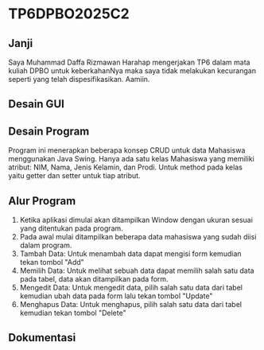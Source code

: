 # TP6DPBO2025C2
## Janji
Saya Muhammad Daffa Rizmawan Harahap mengerjakan TP6 dalam mata kuliah DPBO untuk keberkahanNya maka saya tidak melakukan kecurangan seperti yang telah dispesifikasikan. Aamiin.

## Desain GUI


## Desain Program
Program ini menerapkan beberapa konsep CRUD untuk data Mahasiswa menggunakan Java Swing. Hanya ada satu kelas Mahasiswa yang memiliki atribut: NIM, Nama, Jenis Kelamin, dan Prodi.
Untuk method pada kelas yaitu getter dan setter untuk tiap atribut.

## Alur Program
1. Ketika aplikasi dimulai akan ditampilkan Window dengan ukuran sesuai yang ditentukan pada program.
2. Pada awal mulai ditampilkan beberapa data mahasiswa yang sudah diisi dalam program.
3. Tambah Data: Untuk menambah data dapat mengisi form kemudian tekan tombol "Add"
4. Memilih Data: Untuk melihat sebuah data dapat memilih salah satu data pada tabel, data akan ditampilkan pada form.
5. Mengedit Data: Untuk mengedit data, pilih salah satu data dari tabel kemudian ubah data pada form lalu tekan tombol "Update"
6. Menghapus Data: Untuk menghapus, pilih salah satu data dari tabel kemudian tekan tombol "Delete"
  
## Dokumentasi

  


